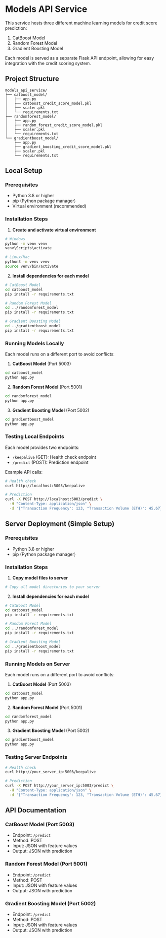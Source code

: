 # Models API Service

This service hosts three different machine learning models for credit score prediction:
1. CatBoost Model
2. Random Forest Model
3. Gradient Boosting Model

Each model is served as a separate Flask API endpoint, allowing for easy integration with the credit scoring system.

## Project Structure

```
models_api_service/
├── catboost_model/
│   ├── app.py
│   ├── catboost_credit_score_model.pkl
│   ├── scaler.pkl
│   └── requirements.txt
├── randomforest_model/
│   ├── app.py
│   ├── random_forest_credit_score_model.pkl
│   ├── scaler.pkl
│   └── requirements.txt
└── gradientboost_model/
    ├── app.py
    ├── gradient_boosting_credit_score_model.pkl
    ├── scaler.pkl
    └── requirements.txt
```

## Local Setup

### Prerequisites
- Python 3.8 or higher
- pip (Python package manager)
- Virtual environment (recommended)

### Installation Steps

1. **Create and activate virtual environment**
```bash
# Windows
python -m venv venv
venv\Scripts\activate

# Linux/Mac
python3 -m venv venv
source venv/bin/activate
```

2. **Install dependencies for each model**
```bash
# CatBoost Model
cd catboost_model
pip install -r requirements.txt

# Random Forest Model
cd ../randomforest_model
pip install -r requirements.txt

# Gradient Boosting Model
cd ../gradientboost_model
pip install -r requirements.txt
```

### Running Models Locally

Each model runs on a different port to avoid conflicts:

1. **CatBoost Model** (Port 5003)
```bash
cd catboost_model
python app.py
```

2. **Random Forest Model** (Port 5001)
```bash
cd randomforest_model
python app.py
```

3. **Gradient Boosting Model** (Port 5002)
```bash
cd gradientboost_model
python app.py
```

### Testing Local Endpoints

Each model provides two endpoints:
- `/keepalive` (GET): Health check endpoint
- `/predict` (POST): Prediction endpoint

Example API calls:
```bash
# Health check
curl http://localhost:5003/keepalive

# Prediction
curl -X POST http://localhost:5003/predict \
  -H "Content-Type: application/json" \
  -d '{"Transaction Frequency": 123, "Transaction Volume (ETH)": 45.67}'
```

## Server Deployment (Simple Setup)

### Prerequisites
- Python 3.8 or higher
- pip (Python package manager)

### Installation Steps

1. **Copy model files to server**
```bash
# Copy all model directories to your server
```

2. **Install dependencies for each model**
```bash
# CatBoost Model
cd catboost_model
pip install -r requirements.txt

# Random Forest Model
cd ../randomforest_model
pip install -r requirements.txt

# Gradient Boosting Model
cd ../gradientboost_model
pip install -r requirements.txt
```

### Running Models on Server

Each model runs on a different port to avoid conflicts:

1. **CatBoost Model** (Port 5003)
```bash
cd catboost_model
python app.py
```

2. **Random Forest Model** (Port 5001)
```bash
cd randomforest_model
python app.py
```

3. **Gradient Boosting Model** (Port 5002)
```bash
cd gradientboost_model
python app.py
```

### Testing Server Endpoints

```bash
# Health check
curl http://your_server_ip:5003/keepalive

# Prediction
curl -X POST http://your_server_ip:5003/predict \
  -H "Content-Type: application/json" \
  -d '{"Transaction Frequency": 123, "Transaction Volume (ETH)": 45.67}'
```

## API Documentation

### CatBoost Model (Port 5003)
- Endpoint: `/predict`
- Method: POST
- Input: JSON with feature values
- Output: JSON with prediction

### Random Forest Model (Port 5001)
- Endpoint: `/predict`
- Method: POST
- Input: JSON with feature values
- Output: JSON with prediction

### Gradient Boosting Model (Port 5002)
- Endpoint: `/predict`
- Method: POST
- Input: JSON with feature values
- Output: JSON with prediction
